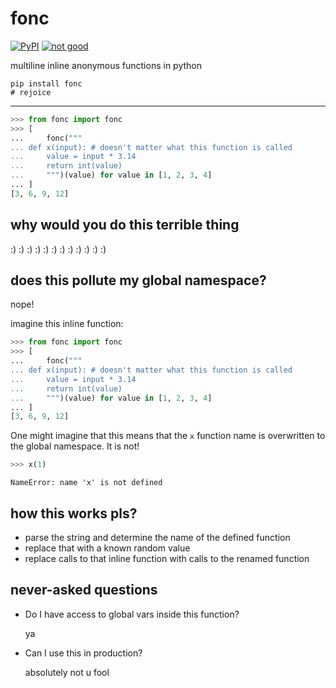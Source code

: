 # fonc

[![PyPI](https://img.shields.io/pypi/v/fonc?style=for-the-badge)](https://pypi.org/project/fonc)
[![not good](https://img.shields.io/badge/it%20is%20bad-%F0%9F%91%8E-blue?style=for-the-badge)](https://github.com/j6k4m8/fonc)

multiline inline anonymous functions in python

```shell
pip install fonc
# rejoice
```

---

```python
>>> from fonc import fonc
>>> [
...     fonc("""
... def x(input): # doesn't matter what this function is called
...     value = input * 3.14
...     return int(value)
...     """)(value) for value in [1, 2, 3, 4]
... ]
[3, 6, 9, 12]
```

## why would you do this terrible thing

:) :) :) :) :) :) :) :) :) :) :) :)

## does this pollute my global namespace?

nope!

imagine this inline function:

```python
>>> from fonc import fonc
>>> [
...     fonc("""
... def x(input): # doesn't matter what this function is called
...     value = input * 3.14
...     return int(value)
...     """)(value) for value in [1, 2, 3, 4]
... ]
[3, 6, 9, 12]
```

One might imagine that this means that the `x` function name is overwritten to the global namespace. It is not!

```py
>>> x(1)
```

```
NameError: name 'x' is not defined
```

## how this works pls?

-   parse the string and determine the name of the defined function
-   replace that with a known random value
-   replace calls to that inline function with calls to the renamed function

## never-asked questions

-   Do I have access to global vars inside this function?

    ya

-   Can I use this in production?

    absolutely not u fool
